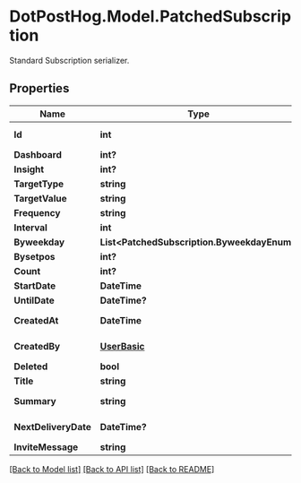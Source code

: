 # DotPostHog.Model.PatchedSubscription
Standard Subscription serializer.

## Properties

Name | Type | Description | Notes
------------ | ------------- | ------------- | -------------
**Id** | **int** |  | [optional] [readonly] 
**Dashboard** | **int?** |  | [optional] 
**Insight** | **int?** |  | [optional] 
**TargetType** | **string** |  | [optional] 
**TargetValue** | **string** |  | [optional] 
**Frequency** | **string** |  | [optional] 
**Interval** | **int** |  | [optional] 
**Byweekday** | **List&lt;PatchedSubscription.ByweekdayEnum&gt;** |  | [optional] 
**Bysetpos** | **int?** |  | [optional] 
**Count** | **int?** |  | [optional] 
**StartDate** | **DateTime** |  | [optional] 
**UntilDate** | **DateTime?** |  | [optional] 
**CreatedAt** | **DateTime** |  | [optional] [readonly] 
**CreatedBy** | [**UserBasic**](UserBasic.md) |  | [optional] [readonly] 
**Deleted** | **bool** |  | [optional] 
**Title** | **string** |  | [optional] 
**Summary** | **string** |  | [optional] [readonly] 
**NextDeliveryDate** | **DateTime?** |  | [optional] [readonly] 
**InviteMessage** | **string** |  | [optional] 

[[Back to Model list]](../README.md#documentation-for-models) [[Back to API list]](../README.md#documentation-for-api-endpoints) [[Back to README]](../README.md)


